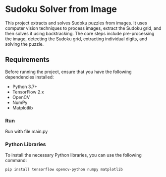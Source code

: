 # Sudoku Solver from Image

This project extracts and solves Sudoku puzzles from images. It uses computer vision techniques to process images, extract the Sudoku grid, and then solves it using backtracking. The core steps include pre-processing the image, detecting the Sudoku grid, extracting individual digits, and solving the puzzle.

## Requirements

Before running the project, ensure that you have the following dependencies installed:

- Python 3.7+
- TensorFlow 2.x
- OpenCV
- NumPy
- Matplotlib

### Run

Run with file main.py


### Python Libraries

To install the necessary Python libraries, you can use the following command:

```bash
pip install tensorflow opencv-python numpy matplotlib

